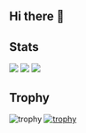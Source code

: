 ## Hi there 👋

<!--
**powaaaaa/powaaaaa** is a ✨ _special_ ✨ repository because its `README.md` (this file) appears on your GitHub profile.

Here are some ideas to get you started:

- 🔭 I’m currently working on ...
- 🌱 I’m currently learning ...
- 👯 I’m looking to collaborate on ...
- 🤔 I’m looking for help with ...
- 💬 Ask me about ...
- 📫 How to reach me: ...
- 😄 Pronouns: ...
- ⚡ Fun fact: ...
-->

## Stats
![](http://github-profile-summary-cards.vercel.app/api/cards/profile-details?username=powaaaaa&theme=gruvbox)
![](http://github-profile-summary-cards.vercel.app/api/cards/repos-per-language?username=powaaaaa&theme=gruvbox)
![](https://github-readme-stats.vercel.app/api?username=powaaaaa&show_icons=true&theme=gruvbox)

## Trophy
![trophy](https://github-profile-trophy.vercel.app/?username=powaaaaa&theme=gruvbox)
[![trophy](https://github-profile-trophy.vercel.app/?username=powaaaaa)](https://github.com/powaaaaa/github-profile-trophy)

